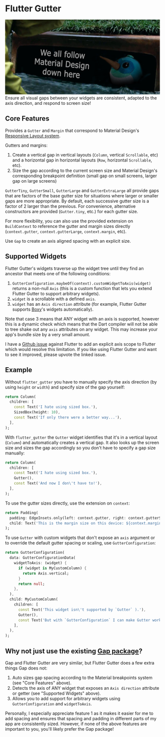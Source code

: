 # Flutter Gutter

![](https://raw.githubusercontent.com/caseycrogers/flutter_gutter/main/dash_in_the_gutter.png)
Ensure all visual gaps between your widgets are consistent, adapted to the axis direction, and
respond to screen size!

## Core Features

Provides a `Gutter` and `Margin` that correspond to Material Design's
[Responsive Layout system](https://m2.material.io/design/layout/responsive-layout-grid.html#columns-gutters-and-margins).

Gutters and margins:

1. Create a vertical gap in vertical layouts (`Column`, vertical `Scrollable`, etc) and a horizontal
   gap in horizontal layouts (`Row`, horizontal `Scrollable`, etc).
2. Size the gap according to the current screen size and Material Design's corresponding breakpoint
   definition (small gap on small screens, larger gap on large screens)

`GutterTiny`, `GutterSmall`, `GutterLarge` and `GutterExtraLarge` all provide gaps that are factors of the base gutter
size for situations where larger or smaller gaps are more appropriate. By default, each successive
gutter size is a factor of 2 larger than the previous.
For convenience, alternative constructors are provided (`Gutter.tiny`, etc.) for each gutter size. 

For more flexibility, you can also use the provided extension on `BuildContext` to reference the
gutter and margin sizes directly (`context.gutter`, `context.gutterLarge`, `context.margin`, etc).

Use `Gap` to create an axis aligned spacing with an explicit size.

## Supported Widgets

Flutter Gutter's widgets traverse up the widget tree until they find an ancestor that meets one of
the following conditions:

1. `GutterConfiguration.maybeOf(context).customWidgetToAxis(widget)` returns a non-null `Axis` (this
   is a custom function that lets you extend Flutter Gutter to support arbitrary widgets).
2. `widget` is a scrollable with a defined `axis`.
3. `widget` has an `Axis direction` attribute (for example, Flutter Gutter supports
   [Boxy](https://pub.dev/packages/boxy)'s widgets automatically).

Note that case 3 means that ANY widget with an axis is supported, however this is a dynamic check
which means that the Dart compiler will not be able to tree shake out any `axis` attributes on any
widget. This may increase your app's bundle size by a very small amount.

I have a [Github issue](https://github.com/flutter/flutter/issues/133394) against Flutter to add an explicit axis scope to Flutter which would
resolve this limitation. If you like using Flutter Gutter and want to see it improved, please upvote
the linked issue.

## Example

Without `flutter_gutter` you have to manually specify the axis direction (by using `height` or
`width`) and specify size of the gap yourself:

```dart
return Column(
  children: [
    const Text('I hate using sized box.'),
    SizedBox(height: 10),
    const Text('If only there were a better way...'),
  ],
);
```

With `flutter_gutter` the `Gutter` widget identifies that it's in a vertical layout (`Column`) and
automatically creates a vertical gap. It also looks up the screen size and sizes the gap accordingly
so you don't have to specify a gap size manually:

```dart
return Column(
  children: [
    const Text('I hate using sized box.'),
    Gutter(),
    const Text('And now I don\'t have to!'),
  ],
);
```

To use the gutter sizes directly, use the extension on `context`:

```dart
return Padding(
  padding: EdgeInsets.only(left: context.gutter, right: context.gutterSmall),
  child: Text('This is the margin size on this device: ${context.margin}'),
);
```

To use `Gutter` with custom widgets that don't expose an `axis` argument or to override the default
gutter spacing or scaling, use `GutterConfiguration`:

```dart
return GutterConfiguration(
  data: GutterConfigurationData(
    widgetToAxis: (widget) {
      if (widget is MyCustomColumn) {
        return Axis.vertical;
      }
      return null;
    },
  ),
  child: MyCustomColumn(
    children: [
      const Text('This widget isn\'t supported by `Gutter` ).'),
      Gutter(),
      const Text('But with `GutterConfiguration` I can make Gutter work with any widget!'),
    ],
  ),
);
```

## Why not just use the existing [Gap package](https://pub.dev/packages/gap)?

Gap and Flutter Gutter are very similar, but Flutter Gutter does a few extra things Gap does not:

1. Auto sizes gap spacing according to the Material breakpoints system (see "Core Features" above).
2. Detects the axis of ANY widget that exposes an `Axis direction` attribute or getter (see
   "Supported Widgets" above).
3. Allows you to add support for arbitrary widgets using `GutterConfiguration` and `widgetToAxis`.

Personally, I especially appreciate feature 1 as it makes it easier for me to add spacing and
ensures that spacing and padding in different parts of my app are consistently sized. However, if
none of the above features are important to you, you'll likely prefer the Gap package!
